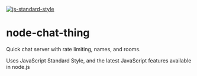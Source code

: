 [![js-standard-style](https://img.shields.io/badge/code%20style-standard-brightgreen.svg)](http://standardjs.com/)

# node-chat-thing

Quick chat server with rate limiting, names, and rooms.

Uses JavaScript Standard Style, and the latest JavaScript features available in node.js
